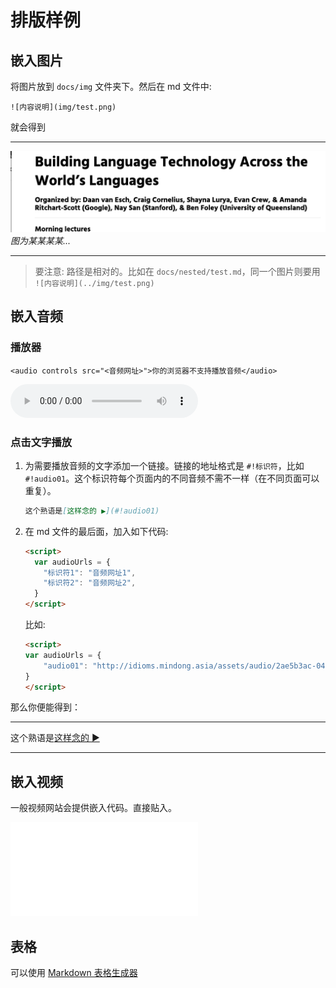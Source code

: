 # 排版样例

## 嵌入图片

将图片放到 `docs/img` 文件夹下。然后在 md 文件中:

```
![内容说明](img/test.png)
```

就会得到
 
---

![内容说明](img/test.png)
*图为某某某某...*

---

> 要注意: 路径是相对的。比如在 `docs/nested/test.md`，同一个图片则要用 `![内容说明](../img/test.png)`

## 嵌入音频 

### 播放器

```
<audio controls src="<音频网址>">你的浏览器不支持播放音频</audio>
```
<audio controls src="http://idioms.mindong.asia/assets/audio/2ae5b3ac-0408-4028-a9a0-5b642a219a56.mp3">
你的浏览器不支持播放音频
</audio>

### 点击文字播放 

1. 为需要播放音频的文字添加一个链接。链接的地址格式是 `#!标识符`，比如 `#!audio01`。这个标识符每个页面内的不同音频不需不一样（在不同页面可以重复）。

    ```markdown
    这个熟语是[这样念的 ▶️](#!audio01)
    ```

2. 在 md 文件的最后面，加入如下代码:

    ```html
    <script>
      var audioUrls = {
        "标识符1": "音频网址1",
        "标识符2": "音频网址2",
      }
    </script>
    ```
    比如:
    ```html
    <script>
    var audioUrls = {
        "audio01": "http://idioms.mindong.asia/assets/audio/2ae5b3ac-0408-4028-a9a0-5b642a219a56.mp3",
    }
    </script>
    ```

那么你便能得到：

---

这个熟语是[这样念的 ▶️](#!audio01)

---


## 嵌入视频

一般视频网站会提供嵌入代码。直接贴入。

<iframe src="//player.bilibili.com/player.html?aid=29214945&cid=50885854&page=1" scrolling="no" border="0" frameborder="no" framespacing="0" allowfullscreen="true"> </iframe>

## 表格

可以使用 [Markdown 表格生成器](https://tool.lu/tables/)


<script>
var audioUrls = {
    "audio01": "http://idioms.mindong.asia/assets/audio/2ae5b3ac-0408-4028-a9a0-5b642a219a56.mp3",
}
</script>